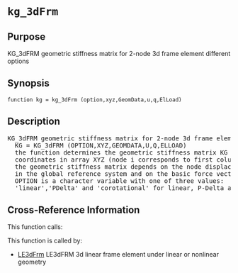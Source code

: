 
<!-- <a name="_top"></a>
<div><a href="../../_index.md">Home</a> &gt;  <a href="#">latest</a> &gt; <a href="_index.md">Element_Library</a> &gt; kg_3dFrm.m</div> -->

<!--<table width="100%"><tr><td align="left"><a href="../../_index.md"><img alt="<" border="0" src="../../left.png">&nbsp;Master index</a></td>
<td align="right"><a href="_index.md">Index for latest\Element_Library&nbsp;<img alt=">" border="0" src="../../right.png"></a></td></tr></table>-->
# `kg_3dFrm`
<!-- <h1>kg_3dFrm
</h1> -->

## <a name="_name"></a>Purpose

<!-- <h2 id="purpose"><a name="_name"></a>Purpose</h2> -->

KG_3dFRM geometric stiffness matrix for 2-node 3d frame element different options

<!-- <div class="box"><strong>KG_3dFRM geometric stiffness matrix for 2-node 3d frame element different options</strong></div> -->

## <a name="_synopsis"></a>Synopsis

`function kg = kg_3dFrm (option,xyz,GeomData,u,q,ElLoad)` 
## <a name="_description"></a>Description

<pre class="comment">KG_3dFRM geometric stiffness matrix for 2-node 3d frame element different options
  KG = KG_3dFRM (OPTION,XYZ,GEOMDATA,U,Q,ELLOAD)
  the function determines the geometric stiffness matrix KG of a 2-node element with end
  coordinates in array XYZ (node i corresponds to first column and node j to second);
  the geometric stiffness matrix depends on the node displacement values in array U (ndfx2)
  in the global reference system and on the basic force vector Q;
  OPTION is a character variable with one of three values:
  'linear','PDelta' and 'corotational' for linear, P-Delta and corotational geometry, resp.</pre>
<!-- <div class="fragment"><pre class="comment">KG_3dFRM geometric stiffness matrix for 2-node 3d frame element different options
  KG = KG_3dFRM (OPTION,XYZ,GEOMDATA,U,Q,ELLOAD)
  the function determines the geometric stiffness matrix KG of a 2-node element with end
  coordinates in array XYZ (node i corresponds to first column and node j to second);
  the geometric stiffness matrix depends on the node displacement values in array U (ndfx2)
  in the global reference system and on the basic force vector Q;
  OPTION is a character variable with one of three values:
  'linear','PDelta' and 'corotational' for linear, P-Delta and corotational geometry, resp.</pre></div> -->

<!-- crossreference -->
## <a name="_cross"></a>Cross-Reference Information

This function calls:
<ul style="list-style-image:url(../../matlabicon.gif)">
</ul>
This function is called by:
<ul style="list-style-image:url(../../matlabicon.gif)">
<li><a href="LE3dFrm.md" class="code" title="function ElemResp = LE3dFrm (action,el_no,xyz,ElemData,ElemState)">LE3dFrm</a>	LE3dFRM 3d linear frame element under linear or nonlinear geometry</li></ul>
<!-- crossreference -->




<!-- <hr><address>Generated on Thu 28-Jan-2021 18:22:44 by <strong><a href="http://www.artefact.tk/software/matlab/m2html/" title="Matlab Documentation in HTML">m2html</a></strong> &copy; 2005</address> -->
